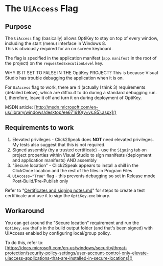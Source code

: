 # The `UiAccess` Flag

## Purpose

The `UiAccess` flag (basically) allows OptiKey to stay on top of every window, including the start (menu) interface in Windows 8.  
This is obviously required for an on screen keyboard.  
  
The flag is specified in the application manifest (`app.manifest` in the root of the project) on the `requestedExecutionLevel` key.

WHY IS IT SET TO FALSE IN THE OptiKey PROJECT? This is because Visual Studio has trouble debugging the application when it is on.  

For `UiAccess` flag to work, there are 4 (actually I think 3) requirements (detailed below), which are difficult to do during a standard debugging run. I, therefore, leave it off and turn it on during deployment of OptiKey.

MSDN article: [http://msdn.microsoft.com/en-us/library/windows/desktop/ee671610(v=vs.85).aspx]()

## Requirements to work

1. Elevated privileges - Click2Speak does **NOT** need elevated privileges. My tests also suggest that this is not required.
2. Signed assembly (by a trusted certificate) - use the `Signing` tab on project properties within Visual Studio to sign manifests (deployment and application manifests) AND assembly
3. "Secure location" - Click2Speak appears to install a shill in the ClickOnce location and the rest of the files in Program Files
4. `UiAccess="True"` flag - this prevents debugging so set in Release mode Post-Build/Pre-Publish only

Refer to "[Certificates and signing notes.md]()" for steps to create a test certifiicate and use it to sign the `OptiKey.exe` binary.  

## Workaround

You can get around the "Secure location" requirement and run the `OptiKey.exe` that's in the build output folder (and that's been signed) with UIAccess enabled by configuring local/group policy.  

To do this, refer to:  
[https://docs.microsoft.com/en-us/windows/security/threat-protection/security-policy-settings/user-account-control-only-elevate-uiaccess-applications-that-are-installed-in-secure-locations]()
